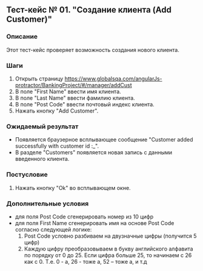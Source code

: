 ## Тест-кейс № 01. "Создание клиента (Add Customer)"

### Описание

Этот тест-кейс проверяет возможность создания нового клиента.

### Шаги

1. Открыть страницу https://www.globalsqa.com/angularJs-protractor/BankingProject/#/manager/addCust
2. В поле "First Name" ввести имя клиента.
3. В поле "Last Name" ввести фамилию клиента.
4. В поле "Post Code" ввести почтовый индекс клиента.
5. Нажать кнопку "Add Customer".

### Ожидаемый результат

* Появляется браузерное всплывающее сообщение "Customer added successfully with customer id :_".
* В разделе "Customers" появляется новая запись с данными введенного клиента.

### Постусловие

1. Нажать кнопку "Ok" во всплывающем окне.

### Дополнительные условия

* для поля Post Code сгенерировать номер из 10 цифр
* для поля First Name сгенерировать имя на основе Post Code согласно следующей логике:
    1. Post Code условно разбиваем на двузначные цифры (получится 5 цифр)
    2. Каждую цифру преобразовываем в букву английского алфавита по порядку от 0 до 25. Если цифра больше 25, то начинаем с 26 как с 0. Т.е. 0 - a, 26 - тоже a, 52 – тоже a, и т.д


